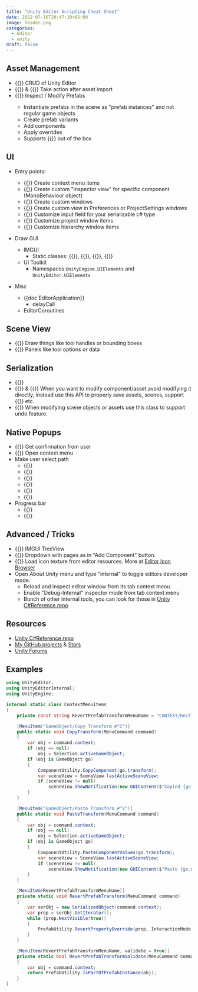 ```yaml
---
title: "Unity Editor Scripting Cheat Sheet"
date: 2022-07-16T20:47:30+02:00
image: header.png
categories:
  - editor
  - unity
draft: false
---
```


## Asset Management
- {{<doc AssetDatabase>}} CRUD of Unity Editor
- {{<doc AssetPostprocessor>}} & {{<doc AssetModificationProcessor>}} Take action after asset import
- {{<doc PrefabUtility>}} Inspect / Modify Prefabs
    - Instantiate prefabs in the scene as "prefab instances" and not regular game objects
    - Create prefab variants
    - Add components
    - Apply overrides
    - Supports {{<doc Undo>}} out of the box

## UI

- Entry points:
  - {{<doc MenuItem>}} Create context menu items
  - {{<doc Editor>}} Create custom "Inspector view" for specific component (MonoBehaviour object)
  - {{<doc EditorWindow>}} Create custom windows
  - {{<doc SettingsProvider>}} Create custom view in Preferences or ProjectSettings windows
  - {{<doc PropertyDrawer>}} Customize input field for your serializable c# type
  - {{<doc EditorApplication-projectWindowItemOnGUI>}} Customize project window items
  - {{<doc EditorApplication-hierarchyWindowItemOnGUI>}} Customize hierarchy window items

- Draw GUI
  - IMGUI
    - Static classes: {{<doc GUI>}}, {{<doc GUILayout>}}, {{<doc EditorGUI>}}, {{<doc EditorGUILayout>}}
  - UI Toolkit        
    - Namespaces `UnityEngine.UIElements` and `UnityEditor.UIElements`

- Misc
  - {{doc EditorApplication}}
    - delayCall
  - EditorCoroutines

## Scene View

- {{<doc Gizmos>}} Draw things like tool handles or bounding boxes
- {{<doc Overlays.Overlay>}} Panels like tool options or data

## Serialization

- {{<doc JsonUtility>}}
- {{<doc SerializedObject>}} & {{<doc SerializedProperty>}} When you want to modify component/asset avoid modifying it directly, instead use this API to properly save assets, scenes, support {{<doc Undo>}} etc.
- {{<doc Undo>}} When modifying scene objects or assets use this class to support undo feature.

## Native Popups

- {{<doc EditorUtility.DisplayDialog>}} Get confirmation from user
- {{<doc EditorUtility.DisplayPopupMenu>}} Open context menu
- Make user select path
  - {{<doc EditorUtility.OpenFilePanel>}}
  - {{<doc EditorUtility.OpenFilePanelWithFilters>}}
  - {{<doc EditorUtility.OpenFolderPanel>}}
  - {{<doc EditorUtility.SaveFilePanel>}}
  - {{<doc EditorUtility.SaveFilePanelInProject>}}
  - {{<doc EditorUtility.SaveFolderPanel>}}
- Progress bar
  - {{<doc EditorUtility.DisplayProgressBar>}}
  - {{<doc EditorUtility.ClearProgressBar>}}

## Advanced / Tricks

- {{<doc IMGUI.Controls.TreeView>}} IMGUI TreeView
- {{<doc IMGUI.Controls.AdvancedDropdown>}} Dropdown with pages as in "Add Component" button.
- {{<doc EditorGUIUtility.IconContent>}} Load icon texture from editor resources. More at [Editor Icon Browser](https://github.com/ErnSur/unity-editor-icons)
- Open _About Unity_ menu and type "internal" to toggle editors developer mode.
  - Reload and inspect editor window from its tab context menu
  - Enable "Debug-Internal" inspector mode from tab context menu
  - Bunch of other internal tools, you can look for those in [Unity C#Reference repo](https://github.com/Unity-Technologies/UnityCsReference)

## Resources

- [Unity C#Reference repo](https://github.com/Unity-Technologies/UnityCsReference)
- [My GitHub projects](https://github.com/ernsur "https://github.com/ernsur") & [Stars](https://github.com/ErnSur?tab=stars "https://github.com/ErnSur?tab=stars")
- [Unity Forums](https://forum.unity.com/forums/ui-toolkit.178/ "https://forum.unity.com/forums/ui-toolkit.178/")

## Examples

```cs
using UnityEditor;
using UnityEditorInternal;
using UnityEngine;

internal static class ContextMenuItems
{
    private const string RevertPrefabTransformMenuName = "CONTEXT/RectTransform/Revert Prefab Transform";

    [MenuItem("GameObject/Copy Transform #^C")]
    public static void CopyTransform(MenuCommand command)
    {
        var obj = command.context;
        if (obj == null)
            obj = Selection.activeGameObject;
        if (obj is GameObject go)
        {
            ComponentUtility.CopyComponent(go.transform);
            var sceneView = SceneView.lastActiveSceneView;
            if (sceneView != null)
                sceneView.ShowNotification(new GUIContent($"Copied {go.name} Transform"));
        }
    }

    [MenuItem("GameObject/Paste Transform #^V")]
    public static void PasteTransform(MenuCommand command)
    {
        var obj = command.context;
        if (obj == null)
            obj = Selection.activeGameObject;
        if (obj is GameObject go)
        {
            ComponentUtility.PasteComponentValues(go.transform);
            var sceneView = SceneView.lastActiveSceneView;
            if (sceneView != null)
                sceneView.ShowNotification(new GUIContent($"Paste {go.name} Transform"));
        }
    }

    [MenuItem(RevertPrefabTransformMenuName)]
    private static void RevertPrefabTransform(MenuCommand command)
    {
        var serObj = new SerializedObject(command.context);
        var prop = serObj.GetIterator();
        while (prop.NextVisible(true))
        {
            PrefabUtility.RevertPropertyOverride(prop, InteractionMode.UserAction);
        }
    }

    [MenuItem(RevertPrefabTransformMenuName, validate = true)]
    private static bool RevertPrefabTransformValidate(MenuCommand command)
    {
        var obj = command.context;
        return PrefabUtility.IsPartOfPrefabInstance(obj);
    }
}
```